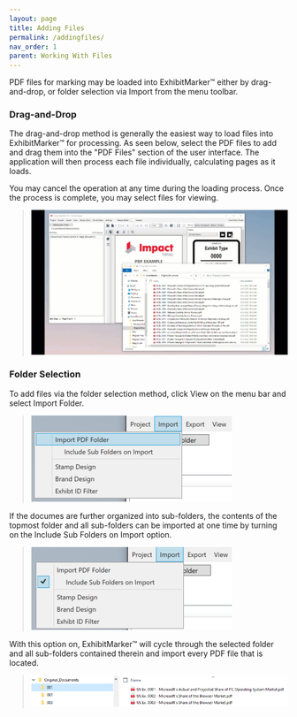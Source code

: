 ```yaml
---
layout: page
title: Adding Files
permalink: /addingfiles/
nav_order: 1
parent: Working With Files
---
```


PDF files for marking may be loaded into ExhibitMarker&trade; either by drag-and-drop, or folder selection via Import from the menu toolbar. 

### Drag-and-Drop

The drag-and-drop method is generally the easiest way to load files into ExhibitMarker&trade; for processing.  As seen below, select the PDF files to add and drag them into the "PDF Files" section of the user interface.  The application will then process each file individually, calculating pages as it loads.

You may cancel the operation at any time during the loading process.  Once the process is complete, you may select files for viewing.

> ![Animated Gif drag-and-drop file loading](../../assets/working_with_files_assets/working_with_files_02_DragAndDropFiles.gif)

### Folder Selection

To add files via the folder selection method, click View on the menu bar and select Import Folder.

> ![Screen Grab - Menu bar folder import](../../assets/working_with_files_assets/working_with_files_05_importfolder.png)

If the documes are further organized into sub-folders, the contents of the topmost folder and all sub-folders can be imported at one time by turning on the Include Sub Folders on Import option.

> ![Screen Grab - Menu bar folder import](../../assets/working_with_files_assets/working_with_files_06_importsubfolders.png)

With this option on, ExhibitMarker&trade; will cycle through the selected folder and all sub-folders contained therein and import every PDF file that is located.

> ![Screen Grab - Menu bar folder import](../../assets/working_with_files_assets/working_with_files_07_subfoldercontents.png)